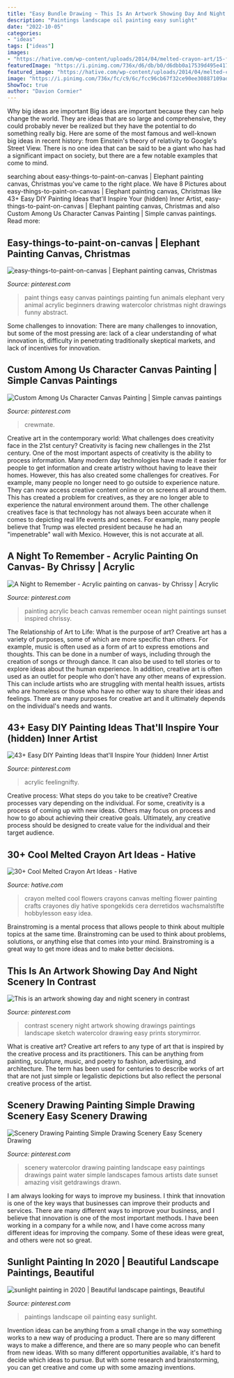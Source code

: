 ```yaml
---
title: "Easy Bundle Drawing ~ This Is An Artwork Showing Day And Night Scenery In Contrast"
description: "Paintings landscape oil painting easy sunlight"
date: "2022-10-05"
categories:
- "ideas"
tags: ["ideas"]
images:
- "https://hative.com/wp-content/uploads/2014/04/melted-crayon-art/15-flowers.jpg"
featuredImage: "https://i.pinimg.com/736x/d6/db/b0/d6dbb0a17539d495e4173f86b1955181--in-contrast-scenery.jpg"
featured_image: "https://hative.com/wp-content/uploads/2014/04/melted-crayon-art/15-flowers.jpg"
image: "https://i.pinimg.com/736x/fc/c9/6c/fcc96cb67f32ce90ee30887109ade137.jpg"
ShowToc: true
author: "Davion Cormier"
---
```



Why big ideas are important
Big ideas are important because they can help change the world. They are ideas that are so large and comprehensive, they could probably never be realized but they have the potential to do something really big. Here are some of the most famous and well-known big ideas in recent history: from Einstein's theory of relativity to Google's Street View. There is no one idea that can be said to be a giant who has had a significant impact on society, but there are a few notable examples that come to mind.

	

		
searching about easy-things-to-paint-on-canvas | Elephant painting canvas, Christmas you've came to the right place. We have 8 Pictures about easy-things-to-paint-on-canvas | Elephant painting canvas, Christmas like 43+ Easy DIY Painting Ideas that&#039;ll Inspire Your (hidden) Inner Artist, easy-things-to-paint-on-canvas | Elephant painting canvas, Christmas and also Custom Among Us Character Canvas Painting | Simple canvas paintings. Read more:
		
    
## Easy-things-to-paint-on-canvas | Elephant Painting Canvas, Christmas

<img loading=lazy src="https://i.pinimg.com/736x/fc/c9/6c/fcc96cb67f32ce90ee30887109ade137.jpg" onerror="this.onerror=null;this.src='https://tse3.mm.bing.net/th?id=OIP.BijW3U8Yf_krlCKqKuUqrQHaJ4&amp;pid=15.1';" alt="easy-things-to-paint-on-canvas | Elephant painting canvas, Christmas">

_Source: pinterest.com_

>paint things easy canvas paintings painting fun animals elephant very animal acrylic beginners drawing watercolor christmas night drawings funny abstract. 

	

Some challenges to innovation:
There are many challenges to innovation, but some of the most pressing are: lack of a clear understanding of what innovation is, difficulty in penetrating traditionally skeptical markets, and lack of incentives for innovation.

    
## Custom Among Us Character Canvas Painting | Simple Canvas Paintings

<img loading=lazy src="https://i.pinimg.com/736x/4a/9e/8b/4a9e8b3e0204e0190004585f986975d9.jpg" onerror="this.onerror=null;this.src='https://tse3.mm.bing.net/th?id=OIP.mN8830Sf2hSSjvhKwv2o8gHaJ3&amp;pid=15.1';" alt="Custom Among Us Character Canvas Painting | Simple canvas paintings">

_Source: pinterest.com_

>crewmate. 

	

Creative art in the contemporary world: What challenges does creativity face in the 21st century?
Creativity is facing new challenges in the 21st century. One of the most important aspects of creativity is the ability to process information. Many modern day technologies have made it easier for people to get information and create artistry without having to leave their homes. However, this has also created some challenges for creatives. For example, many people no longer need to go outside to experience nature. They can now access creative content online or on screens all around them. This has created a problem for creatives, as they are no longer able to experience the natural environment around them. The other challenge creatives face is that technology has not always been accurate when it comes to depicting real life events and scenes. For example, many people believe that Trump was elected president because he had an "impenetrable" wall with Mexico. However, this is not accurate at all.

    
## A Night To Remember - Acrylic Painting On Canvas- By Chrissy | Acrylic

<img loading=lazy src="https://i.pinimg.com/736x/e8/89/48/e8894847d5a05bc1239c0a1428b368d0.jpg" onerror="this.onerror=null;this.src='https://tse1.mm.bing.net/th?id=OIP.REJxxjInEA17wKQESmVHLAHaJ3&amp;pid=15.1';" alt="A Night to Remember - Acrylic painting on canvas- by Chrissy | Acrylic">

_Source: pinterest.com_

>painting acrylic beach canvas remember ocean night paintings sunset inspired chrissy. 

	

The Relationship of Art to Life: What is the purpose of art?
Creative art has a variety of purposes, some of which are more specific than others. For example, music is often used as a form of art to express emotions and thoughts. This can be done in a number of ways, including through the creation of songs or through dance. It can also be used to tell stories or to explore ideas about the human experience. In addition, creative art is often used as an outlet for people who don't have any other means of expression. This can include artists who are struggling with mental health issues, artists who are homeless or those who have no other way to share their ideas and feelings. There are many purposes for creative art and it ultimately depends on the individual's needs and wants.

    
## 43+ Easy DIY Painting Ideas That&#039;ll Inspire Your (hidden) Inner Artist

<img loading=lazy src="https://i.pinimg.com/736x/c7/5e/d6/c75ed60d31ee51da8a0ef5d8680ab4f9.jpg" onerror="this.onerror=null;this.src='https://tse3.mm.bing.net/th?id=OIP.IjeOSk6ufvmnmMIOtSRQQQHaLH&amp;pid=15.1';" alt="43+ Easy DIY Painting Ideas that&#039;ll Inspire Your (hidden) Inner Artist">

_Source: pinterest.com_

>acrylic feelingnifty. 

	

Creative process: What steps do you take to be creative?
Creative processes vary depending on the individual. For some, creativity is a process of coming up with new ideas. Others may focus on process and how to go about achieving their creative goals. Ultimately, any creative process should be designed to create value for the individual and their target audience.

    
## 30+ Cool Melted Crayon Art Ideas - Hative

<img loading=lazy src="https://hative.com/wp-content/uploads/2014/04/melted-crayon-art/15-flowers.jpg" onerror="this.onerror=null;this.src='https://tse1.mm.bing.net/th?id=OIP.p_TA_XRZ23g6XZfcSJzzNwHaJ6&amp;pid=15.1';" alt="30+ Cool Melted Crayon Art Ideas - Hative">

_Source: hative.com_

>crayon melted cool flowers crayons canvas melting flower painting crafts crayones diy hative spongekids cera derretidos wachsmalstifte hobbylesson easy idea. 

	

Brainstroming is a mental process that allows people to think about multiple topics at the same time. Brainstroming can be used to think about problems, solutions, or anything else that comes into your mind. Brainstroming is a great way to get more ideas and to make better decisions.

    
## This Is An Artwork Showing Day And Night Scenery In Contrast

<img loading=lazy src="https://i.pinimg.com/736x/d6/db/b0/d6dbb0a17539d495e4173f86b1955181--in-contrast-scenery.jpg" onerror="this.onerror=null;this.src='https://tse4.mm.bing.net/th?id=OIP.D1wXgL9IVBVAXneCyUf_9QHaKb&amp;pid=15.1';" alt="This is an artwork showing day and night scenery in contrast">

_Source: pinterest.com_

>contrast scenery night artwork showing drawings paintings landscape sketch watercolor drawing easy prints storymirror. 

	

What is creative art?
Creative art refers to any type of art that is inspired by the creative process and its practitioners. This can be anything from painting, sculpture, music, and poetry to fashion, advertising, and architecture. The term has been used for centuries to describe works of art that are not just simple or legalistic depictions but also reflect the personal creative process of the artist.

    
## Scenery Drawing Painting Simple Drawing Scenery Easy Scenery Drawing

<img loading=lazy src="https://i.pinimg.com/736x/fb/e3/e5/fbe3e50d52fcba102008799bda4d9eb4.jpg" onerror="this.onerror=null;this.src='https://tse3.mm.bing.net/th?id=OIP.IKJ0H0MMPir3B4fF0xbX5QHaLF&amp;pid=15.1';" alt="Scenery Drawing Painting Simple Drawing Scenery Easy Scenery Drawing">

_Source: pinterest.com_

>scenery watercolor drawing painting landscape easy paintings drawings paint water simple landscapes famous artists date sunset amazing visit getdrawings drawn. 

	

I am always looking for ways to improve my business. I think that innovation is one of the key ways that businesses can improve their products and services. There are many different ways to improve your business, and I believe that innovation is one of the most important methods. I have been working in a company for a while now, and I have come across many different ideas for improving the company. Some of these ideas were great, and others were not so great.

    
## Sunlight Painting In 2020 | Beautiful Landscape Paintings, Beautiful

<img loading=lazy src="https://i.pinimg.com/736x/0d/d7/5f/0dd75fd87a6dd27c6d778e941631185b.jpg" onerror="this.onerror=null;this.src='https://tse1.mm.bing.net/th?id=OIP.J5UsR00tpdEQDNJTA0PAywHaK8&amp;pid=15.1';" alt="sunlight painting in 2020 | Beautiful landscape paintings, Beautiful">

_Source: pinterest.com_

>paintings landscape oil painting easy sunlight. 

	

Invention ideas can be anything from a small change in the way something works to a new way of producing a product. There are so many different ways to make a difference, and there are so many people who can benefit from new ideas. With so many different opportunities available, it's hard to decide which ideas to pursue. But with some research and brainstorming, you can get creative and come up with some amazing inventions.

